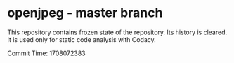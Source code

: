 # openjpeg - master branch

This repository contains frozen state of the repository.
Its history is cleared. It is used only for static code
analysis with Codacy.

Commit Time: 1708072383